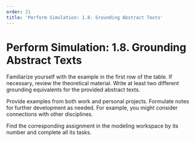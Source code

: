 ```yaml
---
order: 21
title: 'Perform Simulation: 1.8. Grounding Abstract Texts'
---
```


# Perform Simulation: 1.8. Grounding Abstract Texts

Familiarize yourself with the example in the first row of the table. If necessary, review the theoretical material. Write at least two different grounding equivalents for the provided abstract texts.

Provide examples from both work and personal projects. Formulate notes for further development as needed. For example, you might consider connections with other disciplines.

Find the corresponding assignment in the modeling workspace by its number and complete all its tasks.